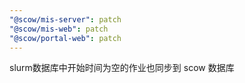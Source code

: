 ```yaml
---
"@scow/mis-server": patch
"@scow/mis-web": patch
"@scow/portal-web": patch
---
```


slurm数据库中开始时间为空的作业也同步到 scow 数据库